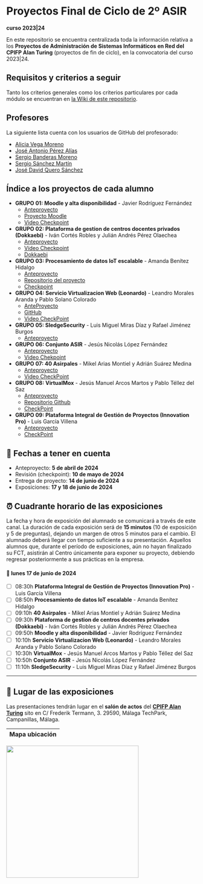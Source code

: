 # Proyectos Final de Ciclo de 2º ASIR
**curso 2023|24**

En este repositorio se encuentra centralizada toda la información relativa a los **Proyectos de Administración de Sistemas Informáticos en Red del CPIFP Alan Turing** (proyectos de fin de ciclo), en la convocatoria del curso 2023|24.

## Requisitos y criterios a seguir

Tanto los criterios generales como los criterios particulares por cada módulo se encuentran en [la Wiki de este repositorio](https://github.com/CPIFPAlanTuring/2asir-tfc-2324/wiki).

## Profesores

La siguiente lista cuenta con los usuarios de GitHub del profesorado:
* [Alicia Vega Moreno](https://github.com/AVegMor)
* [José Antonio Pérez Alías](https://github.com/joseantper)
* [Sergio Banderas Moreno](https://github.com/sergiflags)
* [Sergio Sánchez Martín](https://github.com/SergioSanchezMartin)
* [José David Quero Sánchez](https://github.com/josedavid-quero)

## Índice a los proyectos de cada alumno

* **GRUPO 01: Moodle y alta disponibilidad** - Javier Rodríguez Fernández
    - [Anteproyecto](https://chlorinated-iris-663.notion.site/Ante-Proyecto-Moodle-ASIR-b45b7122203447f18e4ab15dd2c912c3?pvs=4)
    - [Proyecto Moodle](https://github.com/Javviviii2/Moodle.git)
    - [Video Checkpoint](https://youtu.be/ipq2waYJp-c)  
* **GRUPO 02: Plataforma de gestion de centros docentes privados (Dokkaebi)** - Iván Cortés Robles y Julián Andrés Pérez Olaechea
    - [Anteproyecto](https://rattle-waxflower-daa.notion.site/Anteproyecto-Dokkaebi-3a5f1deb06ca4796ae4f923d508756cc?pvs=4)
    - [Vídeo Checkpoint](https://youtu.be/BYf9T2UrZQw)
    - [Dokkaebi](https://github.com/ivancrms/Dokkaebi)
* **GRUPO 03: Procesamiento de datos IoT escalable** - Amanda Benítez Hidalgo
    - [Anteproyecto](https://quiet-licorice-3d4.notion.site/Procesamiento-de-datos-IoT-escalable-8c371549b4c4459ba14a33738e7c1103?pvs=4)
    - [Repositorio del proyecto](https://github.com/amandabz/Procesamiento-de-datos-IoT-escalable.git)
    - [Checkpoint](https://www.youtube.com/watch?v=rilZp60VhF0)
* **GRUPO 04: Servicio Virtualizacion Web (Leonardo)** - Leandro Morales Aranda y Pablo Solano Colorado
    - [AnteProyecto](https://plume-sundae-4ce.notion.site/ANTE-PROYECTO-ASIR-Leonardo-914f458ce785455998c3d45a94b53a94)
    - [GitHub](https://github.com/Solanodecoin/TFG-Leonardo)
    - [Video CheckPoint](https://youtu.be/L6HLDxgcILw)
* **GRUPO 05: SledgeSecurity** - Luis Miguel Miras Díaz y Rafael Jiménez Burgos
    - [Anteproyecto](https://prairie-milk-41d.notion.site/Anteproyecto-Sledge-Security-1d8ee65046614554a04f462745c80449)
* **GRUPO 06: Conjunto ASIR** - Jesús Nicolás López Fernández
    - [Anteproyecto](https://www.notion.so/Conjunto-ASIR-caec12c17a0b44fca4e1f98ab16b5b0f?pvs=4)
    - [Video Chekpoint](https://youtu.be/Ly7T2SbtHNE)
* **GRUPO 07: 40 Asirpales** - Mikel Arias Montiel y Adrián Suárez Medina
    - [Anteproyecto](https://eastern-cardamom-704.notion.site/d060e451dff34360b78049b33f75a7a4?v=0a68095ac3884ad697580c149b8136a3)
    - [Video CheckPoint](https://youtu.be/A-Q4L9_P5ZQ)
* **GRUPO 08: VirtualMox** - Jesús Manuel Arcos Martos y Pablo Téllez del Saz
     - [Anteproyecto](https://superficial-gladiolus-0fa.notion.site/Anteproyecto-VirtualMox-2ee74c28291a4ff5ba3b30127b8b4f49?pvs=4)
     - [Repositorio Github](https://github.com/PabloTellez/VirtualMox)
     - [CheckPoint](https://www.youtube.com/watch?v=PESyfFSrSUM)
* **GRUPO 09: Plataforma Integral de Gestión de Proyectos (Innovation Pro)** - Luis García Villena
    - [Anteproyecto](https://ripple-order-4f8.notion.site/Anteproyecto-Innovation-Pro-a403276c3c9f4916a5c685f27755f857)
    - [CheckPoint](https://youtu.be/xPdBTSo2AUs)
  
## 📝 Fechas a tener en cuenta
* Anteproyecto: **5 de abril de 2024**
* Revisión (checkpoint): **10 de mayo de 2024**
* Entrega de proyecto: **14 de junio de 2024**
* Exposiciones: **17 y 18 de junio de 2024**

## ⏰ Cuadrante horario de las exposiciones

La fecha y hora de exposición del alumnado se comunicará a través de este canal. La duración de cada exposición será de **15 minutos** (10 de exposición y 5 de preguntas), dejando un margen de otros 5 minutos para el cambio. El alumnado deberá llegar con tiempo suficiente a su presentación. Aquellos alumnos que, durante el período de exposiciones, aún no hayan finalizado su FCT, asistirán al Centro únicamente para exponer su proyecto, debiendo regresar posteriormente a sus prácticas en la empresa.

#### :calendar: lunes 17 de junio de 2024

- [ ] 08:30h **Plataforma Integral de Gestión de Proyectos (Innovation Pro)** - Luis García Villena
- [ ] 08:50h **Procesamiento de datos IoT escalable** - Amanda Benítez Hidalgo
- [ ] 09:10h **40 Asirpales** - Mikel Arias Montiel y Adrián Suárez Medina
- [ ] 09:30h **Plataforma de gestion de centros docentes privados (Dokkaebi)** - Iván Cortés Robles y Julián Andrés Pérez Olaechea
- [ ] 09:50h **Moodle y alta disponibilidad** - Javier Rodríguez Fernández
- [ ] 10:10h **Servicio Virtualizacion Web (Leonardo)** - Leandro Morales Aranda y Pablo Solano Colorado
- [ ] 10:30h **VirtualMox** - Jesús Manuel Arcos Martos y Pablo Téllez del Saz
- [ ] 10:50h **Conjunto ASIR** - Jesús Nicolás López Fernández
- [ ] 11:10h **SledgeSecurity** - Luis Miguel Miras Díaz y Rafael Jiménez Burgos

---

## :school: Lugar de las exposiciones

Las presentaciones tendrán lugar en el **salón de actos** del [**CPIFP Alan Turing**](https://maps.app.goo.gl/JThz6bDRVpknfbNh7) sito en C/ Frederik Termann, 3. 29590, Málaga TechPark, Campanillas, Málaga.

Mapa ubicación             | 
:-------------------------:|
<a href="https://maps.app.goo.gl/JThz6bDRVpknfbNh7" target="_blank"><img src="https://github.com/CPIFPAlanTuring/2daw-tfc-2324/blob/main/CPIFP_mapa_ubicación.png" width="350" /></a> 
